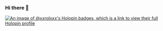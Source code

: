 ### Hi there 👋
[![An image of @xxroloxx's Holopin badges, which is a link to view their full Holopin profile](https://holopin.me/xxroloxx)](https://holopin.io/@xxroloxx)
<!--
**XxRoloxX/XxRoloxX** is a ✨ _special_ ✨ repository because its `README.md` (this file) appears on your GitHub profile.

Here are some ideas to get you started:

- 🔭 I’m currently working on ...
- 🌱 I’m currently learning ...
- 👯 I’m looking to collaborate on ...
- 🤔 I’m looking for help with ...
- 💬 Ask me about ...
- 📫 How to reach me: ...
- 😄 Pronouns: ...
- ⚡ Fun fact: ...
-->
